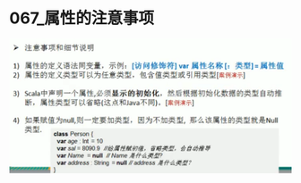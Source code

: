 # 067_属性的注意事项

![1616915251344](067_%E5%B1%9E%E6%80%A7%E7%9A%84%E6%B3%A8%E6%84%8F%E4%BA%8B%E9%A1%B9/1616915251344.png)


